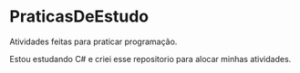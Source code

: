 # PraticasDeEstudo
 Atividades feitas para praticar programação. 

 Estou estudando C# e criei esse repositorio para alocar minhas atividades.
